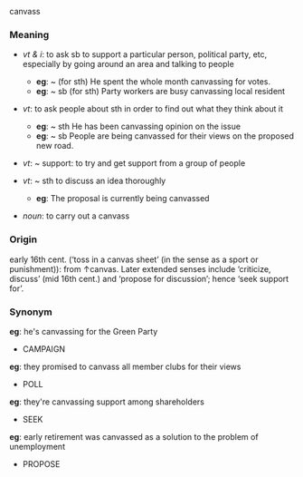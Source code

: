 canvass
### Meaning
+ _vt & i_: to ask sb to support a particular person, political party, etc, especially by going around an area and talking to people
	+ __eg__: ~ (for sth) He spent the whole month canvassing for votes.
	+ __eg__: ~ sb (for sth) Party workers are busy canvassing local resident
+ _vt_: to ask people about sth in order to find out what they think about it
	+ __eg__: ~ sth He has been canvassing opinion on the issue
	+ __eg__: ~ sb People are being canvassed for their views on the proposed new road.
+ _vt_: ~ support: to try and get support from a group of people
+ _vt_: ~ sth to discuss an idea thoroughly
	+ __eg__: The proposal is currently being canvassed

+ _noun_: to carry out a canvass

### Origin

early 16th cent. (‘toss in a canvas sheet’ (in the sense as a sport or punishment)): from ↑canvas. Later extended senses include ‘criticize, discuss’ (mid 16th cent.) and ‘propose for discussion’; hence ‘seek support for’.

### Synonym

__eg__: he's canvassing for the Green Party

+ CAMPAIGN

__eg__: they promised to canvass all member clubs for their views

+ POLL

__eg__: they're canvassing support among shareholders

+ SEEK

__eg__: early retirement was canvassed as a solution to the problem of unemployment

+ PROPOSE


